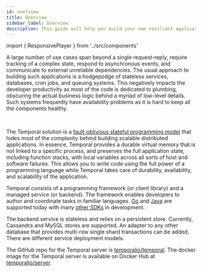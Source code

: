 ```yaml
---
id: overview
title: Overview
sidebar_label: Overview
description: This guide will help you build your own resilient applications using Temporal Workflow as Code™
---
```


import { ResponsivePlayer } from '../src/components'

A large number of use cases span beyond a single request-reply, require tracking
of a complex state, respond to asynchronous events, and communicate to external unreliable dependencies. The usual approach to building such applications is a hodgepodge of stateless services, databases, cron jobs, and queuing systems. This negatively impacts the developer productivity as most of the code is dedicated to plumbing, obscuring the actual business logic behind a myriad of low-level details. Such systems frequently have availability problems as it is hard to keep all the components healthy.

<ResponsivePlayer url='https://www.youtube.com/watch?v=f-18XztyN6c'/>

<br/>

The Temporal solution is a [fault-oblivious stateful programming model](/docs/workflows/) that hides most of the complexity behind building scalable distributed applications. In essence, Temporal provides a durable virtual memory that is not linked to a specific process, and preserves the full application state, including function stacks, with local variables across all sorts of host and software failures. This allows you to write code using the full power of a programming language while Temporal takes care of durability, availability, and scalability of the application.

Temporal consists of a programming framework (or client library) and a managed service (or backend). The framework enables developers to author and coordinate tasks in familiar languages. [Go](https://github.com/temporalio/temporal-go-sdk/) and [Java](https://github.com/temporalio/temporal-java-sdk) are supported today with many [other SDKs](/docs/other-sdks) in development.

The backend service is stateless and relies on a persistent store. Currently, Cassandra and MySQL stores are supported. An adapter to any other database that provides multi-row single shard transactions can be added. There are different service deployment models.

The GitHub repo for the Temporal server is [temporalio/temporal](https://github.com/temporalio/temporal). The docker image for the Temporal server is available on Docker Hub at
[temporalio/server](https://hub.docker.com/r/temporalio/server).
